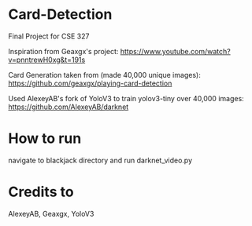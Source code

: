 # Card-Detection

Final Project for CSE 327

Inspiration from Geaxgx's project: https://www.youtube.com/watch?v=pnntrewH0xg&t=191s

Card Generation taken from (made 40,000 unique images):
https://github.com/geaxgx/playing-card-detection

Used AlexeyAB's fork of YoloV3 to train yolov3-tiny over 40,000 images:
https://github.com/AlexeyAB/darknet

# How to run

navigate to blackjack directory and run darknet_video.py

# Credits to
AlexeyAB, Geaxgx, YoloV3
